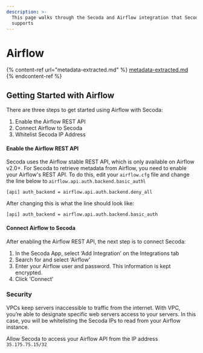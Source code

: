 ```yaml
---
description: >-
  This page walks through the Secoda and Airflow integration that Secoda
  supports
---
```


# Airflow

{% content-ref url="metadata-extracted.md" %}
[metadata-extracted.md](metadata-extracted.md)
{% endcontent-ref %}

## **Getting Started with Airflow** <a href="#h_3a4bfd6458" id="h_3a4bfd6458"></a>

There are three steps to get started using Airflow with Secoda:

1. Enable the Airflow REST API
2. Connect Airflow to Secoda
3. Whitelist Secoda IP Address

#### **Enable the Airflow REST API** <a href="#h_5679925c3a" id="h_5679925c3a"></a>

Secoda uses the Airflow stable REST API, which is only available on Airflow v2.0+. For Secoda to retrieve metadata from Airflow, you need to enable your Airflow's REST API. To do this, edit your `airflow.cfg` file and change the line below to `airflow.api.auth.backend.basic_auth`\\

```
[api] auth_backend = airflow.api.auth.backend.deny_all
```

After changing this is what the line should look like:

```
[api] auth_backend = airflow.api.auth.backend.basic_auth
```

#### **Connect Airflow to Secoda** <a href="#h_2cd5acf282" id="h_2cd5acf282"></a>

After enabling the Airflow REST API, the next step is to connect Secoda:

1. In the Secoda App, select ‘Add Integration’ on the Integrations tab
2. Search for and select ‘Airflow’
3. Enter your Airflow user and password. This information is kept encrypted.
4. Click 'Connect'

### **Security** <a href="#h_4e3c0bcf41" id="h_4e3c0bcf41"></a>

VPCs keep servers inaccessible to traffic from the internet. With VPC, you’re able to designate specific web servers access to your servers. In this case, you will be whitelisting the Secoda IPs to read from your Airflow instance.

Allow Secoda to access your Airflow API from the IP address `35.175.75.15/32`
